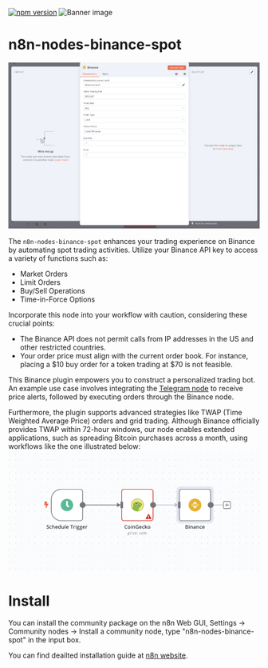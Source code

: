 [![npm version](https://badge.fury.io/js/n8n-nodes-binance-spot.svg)](https://badge.fury.io/js/n8n-nodes-binance-spot)
![Banner image](https://user-images.githubusercontent.com/10284570/173569848-c624317f-42b1-45a6-ab09-f0ea3c247648.png)

# n8n-nodes-binance-spot

![](assets/example1.png)

The `n8n-nodes-binance-spot` enhances your trading experience on Binance by automating spot trading activities. Utilize your Binance API key to access a variety of functions such as:

- Market Orders
- Limit Orders
- Buy/Sell Operations
- Time-in-Force Options

Incorporate this node into your workflow with caution, considering these crucial points:

- The Binance API does not permit calls from IP addresses in the US and other restricted countries.
- Your order price must align with the current order book. For instance, placing a $10 buy order for a token trading at $70 is not feasible.

This Binance plugin empowers you to construct a personalized trading bot. An example use case involves integrating the [Telegram node](https://docs.n8n.io/nodes/n8n-nodes-base.telegram/) to receive price alerts, followed by executing orders through the Binance node.

Furthermore, the plugin supports advanced strategies like TWAP (Time Weighted Average Price) orders and grid trading. Although Binance officially provides TWAP within 72-hour windows, our node enables extended applications, such as spreading Bitcoin purchases across a month, using workflows like the one illustrated below:
![](assets/example2.png)

# Install

You can install the community package on the n8n Web GUI, Settings -> Community nodes -> Install a community node, type "n8n-nodes-binance-spot" in the input box.

You can find deailted installation guide at [n8n website](https://docs.n8n.io/integrations/community-nodes/installation/#install-a-community-node).
